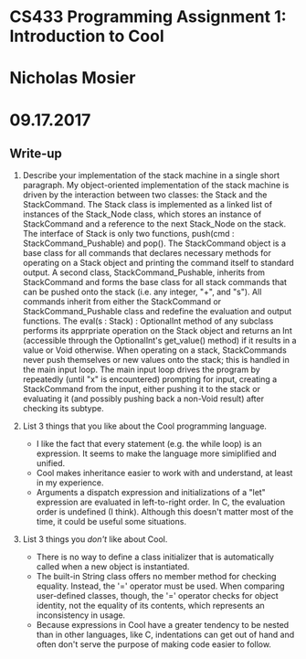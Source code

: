 # CS433 Programming Assignment 1: Introduction to Cool
# Nicholas Mosier
# 09.17.2017

## Write-up

1. Describe your implementation of the stack machine in a single short paragraph.
    My object-oriented implementation of the stack machine is driven by the interaction between two classes: the Stack and the StackCommand. The Stack class is implemented as a linked list of instances of the Stack_Node class, which stores an instance of StackCommand and a reference to the next Stack_Node on the stack. The interface of Stack is only two functions, push(cmd : StackCommand_Pushable) and pop(). The StackCommand object is a base class for all commands that declares necessary methods for operating on a Stack object and printing the command itself to standard output. A second class, StackCommand_Pushable, inherits from StackCommand and forms the base class for all stack commands that can be pushed onto the stack (i.e. any integer, "+", and "s"). All commands inherit from either the StackCommand or StackCommand_Pushable class and redefine the evaluation and output functions. The eval(s : Stack) : OptionalInt method of any subclass performs its apprpriate operation on the Stack object and returns an Int (accessible through the OptionalInt's get_value() method) if it results in a value or Void otherwise. When operating on a stack, StackCommands never push themselves or new values onto the stack; this is handled in the main input loop. The main input loop drives the program by repeatedly (until "x" is encountered) prompting for input, creating a StackCommand from the input, either pushing it to the stack or evaluating it (and possibly pushing back a non-Void result) after checking its subtype.
    

2. List 3 things that you like about the Cool programming language.
    - I like the fact that every statement (e.g. the while loop) is an expression. It seems to make the language more simiplified and unified.
    - Cool makes inheritance easier to work with and understand, at least in my experience.
    - Arguments a dispatch expression and initializations of a "let" expression are evaluated in left-to-right order. In C, the evaluation order is undefined (I think). Although this doesn't matter most of the time, it could be useful some situations.

3. List 3 things you *don't* like about Cool.
    - There is no way to define a class initializer that is automatically called when a new object is instantiated.
    - The built-in String class offers no member method for checking equality. Instead, the '=' operator must be used. When comparing user-defined classes, though, the '=' operator checks for object identity, not the equality of its contents, which represents an inconsistency in usage.
    - Because expressions in Cool have a greater tendency to be nested than in other languages, like C, indentations can get out of hand and often don't serve the purpose of making code easier to follow.
